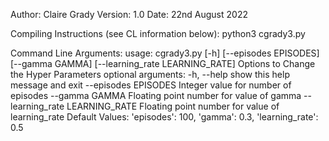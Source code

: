 Author: Claire Grady
Version: 1.0
Date: 22nd August 2022

Compiling Instructions (see CL information below):
python3 cgrady3.py

Command Line Arguments:
usage: cgrady3.py [-h] [--episodes EPISODES] [--gamma GAMMA] [--learning_rate LEARNING_RATE]
    Options to Change the Hyper Parameters
    optional arguments:
    -h, --help            show this help message and exit
    --episodes EPISODES   Integer value for number of episodes
    --gamma GAMMA         Floating point number for value of gamma
    --learning_rate LEARNING_RATE
                          Floating point number for value of learning_rate
Default Values: 'episodes': 100, 'gamma': 0.3, 'learning_rate': 0.5
